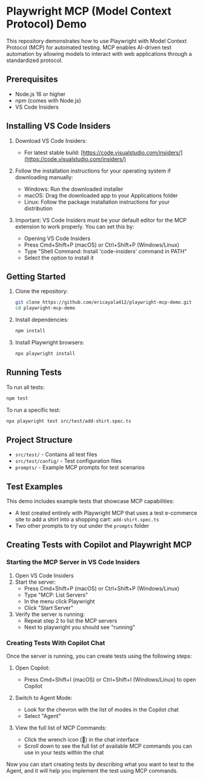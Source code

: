 # Playwright MCP (Model Context Protocol) Demo

This repository demonstrates how to use Playwright with Model Context Protocol (MCP) for automated testing. MCP enables AI-driven test automation by allowing models to interact with web applications through a standardized protocol.

## Prerequisites

- Node.js 16 or higher
- npm (comes with Node.js)
- VS Code Insiders

## Installing VS Code Insiders

1. Download VS Code Insiders:
   - For latest stable build: [https://code.visualstudio.com/insiders/](https://code.visualstudio.com/insiders/)

2. Follow the installation instructions for your operating system if downloading manually:
   - Windows: Run the downloaded installer
   - macOS: Drag the downloaded app to your Applications folder
   - Linux: Follow the package installation instructions for your distribution

3. Important: VS Code Insiders must be your default editor for the MCP extension to work properly. You can set this by:
   - Opening VS Code Insiders
   - Press Cmd+Shift+P (macOS) or Ctrl+Shift+P (Windows/Linux)
   - Type "Shell Command: Install 'code-insiders' command in PATH"
   - Select the option to install it

## Getting Started

1. Clone the repository:
   ```bash
   git clone https://github.com/ericayala412/playwright-mcp-demo.git
   cd playwright-mcp-demo
   ```

2. Install dependencies:
   ```bash
   npm install
   ```

3. Install Playwright browsers:
   ```bash
   npx playwright install
   ```

## Running Tests

To run all tests:
```bash
npm test
```

To run a specific test:
```bash
npx playwright test src/test/add-shirt.spec.ts
```

## Project Structure

- `src/test/` - Contains all test files
- `src/test/config/` - Test configuration files
- `prompts/` - Example MCP prompts for test scenarios

## Test Examples

This demo includes example tests that showcase MCP capabilities:
- A test created entirely with Playwright MCP that uses a test e-commerce site to add a shirt into a shopping cart: `add-shirt.spec.ts`
- Two other prompts to try out under the `prompts` folder

## Creating Tests with Copilot and Playwright MCP

### Starting the MCP Server in VS Code Insiders

1. Open VS Code Insiders
2. Start the server:
   - Press Cmd+Shift+P (macOS) or Ctrl+Shift+P (Windows/Linux)
   - Type "MCP: List Servers"
   - In the menu click Playwright
   - Click "Start Server"
3. Verify the server is running:
   - Repeat step 2 to list the MCP servers
   - Next to playwright you should see "running"

### Creating Tests With Copilot Chat

Once the server is running, you can create tests using the following steps:

1. Open Copilot:
   - Press Cmd+Shift+I (macOS) or Ctrl+Shift+I (Windows/Linux) to open Copilot

2. Switch to Agent Mode:
   - Look for the chevron with the list of modes in the Copilot chat
   - Select "Agent"

3. View the full list of MCP Commands:
   - Click the wrench icon (🔧) in the chat interface
   - Scroll down to see the full list of available MCP commands you can use in your tests within the chat

Now you can start creating tests by describing what you want to test to the Agent, and it will help you implement the test using MCP commands. 
